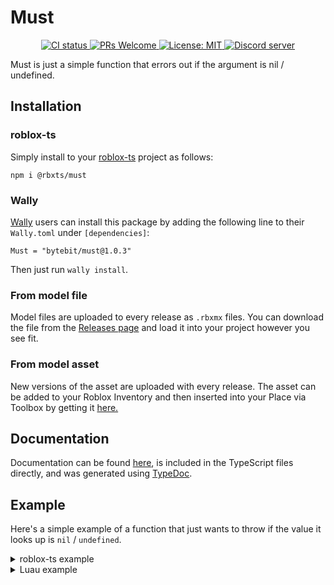# Must
<p align="center">
  <a href="https://github.com/Bytebit-Org/roblox-Must/actions">
      <img src="https://github.com/Bytebit-Org/roblox-Must/workflows/CI/badge.svg" alt="CI status" />
  </a>
  <a href="http://makeapullrequest.com">
    <img src="https://img.shields.io/badge/PRs-welcome-blue.svg" alt="PRs Welcome" />
  </a>
  <a href="https://opensource.org/licenses/MIT">
    <img src="https://img.shields.io/badge/License-MIT-blue.svg" alt="License: MIT" />
  </a>
  <a href="https://discord.gg/QEz3v8y">
    <img src="https://img.shields.io/badge/discord-join-7289DA.svg?logo=discord&longCache=true&style=flat" alt="Discord server" />
  </a>
</p>

Must is just a simple function that errors out if the argument is nil / undefined.

## Installation
### roblox-ts
Simply install to your [roblox-ts](https://roblox-ts.com/) project as follows:
```
npm i @rbxts/must
```

### Wally
[Wally](https://github.com/UpliftGames/wally/) users can install this package by adding the following line to their `Wally.toml` under `[dependencies]`:
```
Must = "bytebit/must@1.0.3"
```

Then just run `wally install`.

### From model file
Model files are uploaded to every release as `.rbxmx` files. You can download the file from the [Releases page](https://github.com/Bytebit-Org/roblox-Must/releases) and load it into your project however you see fit.

### From model asset
New versions of the asset are uploaded with every release. The asset can be added to your Roblox Inventory and then inserted into your Place via Toolbox by getting it [here.](https://www.roblox.com/library/9164403107/Warn-Function)

## Documentation
Documentation can be found [here](https://github.com/Bytebit-Org/roblox-Must/tree/master/docs), is included in the TypeScript files directly, and was generated using [TypeDoc](https://typedoc.org/).

## Example
Here's a simple example of a function that just wants to throw if the value it looks up is `nil` / `undefined`.

<details>
  <summary>roblox-ts example</summary>

  ```ts
  import { must } from "@rbxts/must";

  export class Foo {
    public bar() {
      const fetchedValue = must(fetchSomeValue());
      
      // more logic
    }
  }
  ```
</details>

<details>
  <summary>Luau example</summary>

  ```lua
  local must = require(path.to.modules["must"]).must

  local Foo = {}
  Foo.__index = Foo

  function new()
    local self = {}
    setmetatable(self, Foo)

    return self
  end

  function Foo:bar()
    local fetchedValue = must(fetchSomeValue())

    -- more logic
  end

  return {
    new = new
  }
  ```
</details>
